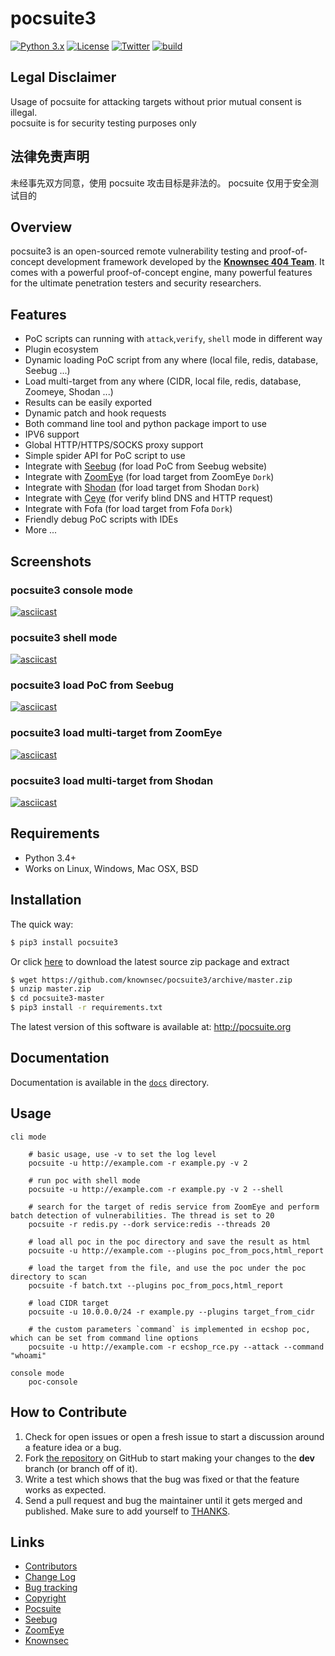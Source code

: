 # pocsuite3

[![Python 3.x](https://img.shields.io/badge/python-3.x-yellow.svg)](https://www.python.org/) [![License](https://img.shields.io/badge/license-GPLv2-red.svg)](https://raw.githubusercontent.com/knownsec/Pocsuite/master/docs/COPYING) [![Twitter](https://img.shields.io/badge/twitter-@seebug-blue.svg)](https://twitter.com/seebug_team) [![build](https://api.travis-ci.org/knownsec/pocsuite3.svg)](https://travis-ci.org/knownsec/pocsuite3)

## Legal Disclaimer
Usage of pocsuite for attacking targets without prior mutual consent is illegal.  
pocsuite is for security testing purposes only

## 法律免责声明
未经事先双方同意，使用 pocsuite 攻击目标是非法的。
pocsuite 仅用于安全测试目的

## Overview

pocsuite3 is an open-sourced remote vulnerability testing and proof-of-concept development framework developed by the [**Knownsec 404 Team**](http://www.knownsec.com/). 
It comes with a powerful proof-of-concept engine, many powerful features for the ultimate penetration testers and security researchers.

## Features
* PoC scripts can running with `attack`,`verify`, `shell` mode in different way
* Plugin ecosystem
* Dynamic loading PoC script from any where (local file, redis, database, Seebug ...)
* Load multi-target from any where (CIDR, local file, redis, database, Zoomeye, Shodan ...)
* Results can be easily exported
* Dynamic patch and hook requests 
* Both command line tool and python package import to use
* IPV6 support
* Global HTTP/HTTPS/SOCKS proxy support
* Simple spider API for PoC script to use
* Integrate with [Seebug](https://www.seebug.org) (for load PoC from Seebug website)
* Integrate with [ZoomEye](https://www.zoomeye.org) (for load target from ZoomEye `Dork`)
* Integrate with [Shodan](https://www.shodan.io) (for load target from Shodan `Dork`)
* Integrate with [Ceye](http://ceye.io/) (for verify blind DNS and HTTP request)
* Integrate with Fofa (for load target from Fofa `Dork`)
* Friendly debug PoC scripts with IDEs
* More ...

## Screenshots

### pocsuite3 console mode
[![asciicast](https://asciinema.org/a/219356.png)](https://asciinema.org/a/219356)

### pocsuite3 shell mode
[![asciicast](https://asciinema.org/a/203101.png)](https://asciinema.org/a/203101)

### pocsuite3 load PoC from Seebug 
[![asciicast](https://asciinema.org/a/207350.png)](https://asciinema.org/a/207350)

### pocsuite3 load multi-target from ZoomEye
[![asciicast](https://asciinema.org/a/133344.png)](https://asciinema.org/a/133344)

### pocsuite3 load multi-target from Shodan
[![asciicast](https://asciinema.org/a/207349.png)](https://asciinema.org/a/207349)

## Requirements

- Python 3.4+
- Works on Linux, Windows, Mac OSX, BSD

## Installation

The quick way:

``` bash
$ pip3 install pocsuite3
```

Or click [here](https://github.com/knownsec/pocsuite3/archive/master.zip) to download the latest source zip package and extract

``` bash
$ wget https://github.com/knownsec/pocsuite3/archive/master.zip
$ unzip master.zip
$ cd pocsuite3-master
$ pip3 install -r requirements.txt
```


The latest version of this software is available at: http://pocsuite.org

## Documentation

Documentation is available in the [```docs```](./docs) directory.

## Usage

```
cli mode

	# basic usage, use -v to set the log level
	pocsuite -u http://example.com -r example.py -v 2

	# run poc with shell mode
	pocsuite -u http://example.com -r example.py -v 2 --shell

	# search for the target of redis service from ZoomEye and perform batch detection of vulnerabilities. The thread is set to 20
	pocsuite -r redis.py --dork service:redis --threads 20

	# load all poc in the poc directory and save the result as html
	pocsuite -u http://example.com --plugins poc_from_pocs,html_report

	# load the target from the file, and use the poc under the poc directory to scan
	pocsuite -f batch.txt --plugins poc_from_pocs,html_report

	# load CIDR target
	pocsuite -u 10.0.0.0/24 -r example.py --plugins target_from_cidr

	# the custom parameters `command` is implemented in ecshop poc, which can be set from command line options
	pocsuite -u http://example.com -r ecshop_rce.py --attack --command "whoami"

console mode
    poc-console
```

## How to Contribute

1. Check for open issues or open a fresh issue to start a discussion around a feature idea or a bug.
2. Fork [the repository](https://github.com/knownsec/pocsuite3) on GitHub to start making your changes to the **dev** branch (or branch off of it).
3. Write a test which shows that the bug was fixed or that the feature works as expected.
4. Send a pull request and bug the maintainer until it gets merged and published. Make sure to add yourself to [THANKS](./docs/THANKS.md).


## Links

* [Contributors](./CONTRIBUTORS.md)
* [Change Log](./CHANGELOG.md)
* [Bug tracking](https://github.com/knownsec/pocsuite3/issues)
* [Copyright](./COPYING)
* [Pocsuite](http://pocsuite.org)
* [Seebug](https://www.seebug.org)
* [ZoomEye](https://www.zoomeye.org)
* [Knownsec](https://www.knownsec.com)
